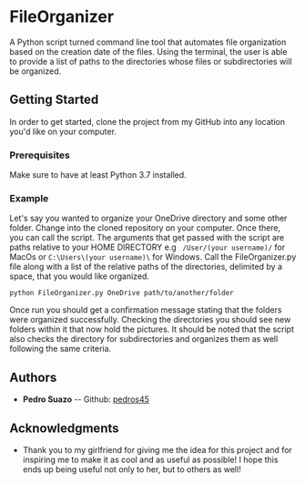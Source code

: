 # FileOrganizer

A Python script turned command line tool that automates file organization based on the creation date of the files. Using the terminal, the user is able to provide a list of paths to the directories whose files or subdirectories will be organized. 

## Getting Started

In order to get started, clone the project from my GitHub into any location you'd like on your computer.
### Prerequisites

Make sure to have at least Python 3.7 installed. 

### Example

Let's say you wanted to organize your OneDrive directory and some other folder.
Change into the cloned repository on your computer.
Once there, you can call the script. The arguments that get passed with the script
are paths relative to your HOME DIRECTORY e.g ``` /User/(your username)/``` for MacOs or ``` C:\Users\(your username)\ ``` for Windows.
Call the FileOrganizer.py file along with a list of the relative paths of the directories, delimited by a space, that you would like organized.

```
python FileOrganizer.py OneDrive path/to/another/folder
```

Once run you should get a confirmation message stating that the folders were organized successfully. Checking the directories you should see new folders within it that now hold the pictures.
It should be noted that the script also checks the directory for subdirectories and organizes them as well following the same criteria.
## Authors

* **Pedro Suazo** -- Github: [pedros45](https://github.com/pedros45)

## Acknowledgments

* Thank you to my girlfriend for giving me the idea for this project and for inspiring me to make it as cool and as useful as possible! I hope this ends up being useful not only to her, but to others as well!